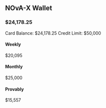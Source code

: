 <div class="dashboard-section wallet">
  <h2>NOvA-X Wallet</h2>
  
  <!-- Available Amount -->
  <div class="balance-card">
    <h3>$24,178.25</h3>
    <div class="balance-details">
      <span>Card Balance: $24,178.25</span>
      <span>Credit Limit: $50,000</span>
    </div>
  </div>

  <!-- Cost Charts -->
  <div class="chart-grid">
    <div class="chart-card weekly">
      <h4>Weekly</h4>
      <p>$20,095</p>
    </div>
    <div class="chart-card monthly">
      <h4>Monthly</h4>
      <p>$25,000</p>
    </div>
    <div class="chart-card yearly">
      <h4>Provably</h4>
      <p>$15,557</p>
    </div>
  </div>
</div>
